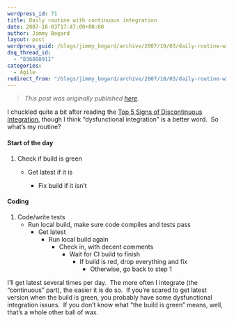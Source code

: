 ```yaml
---
wordpress_id: 71
title: Daily routine with continuous integration
date: 2007-10-03T17:47:00+00:00
author: Jimmy Bogard
layout: post
wordpress_guid: /blogs/jimmy_bogard/archive/2007/10/03/daily-routine-with-continuous-integration.aspx
dsq_thread_id:
  - "836888911"
categories:
  - Agile
redirect_from: "/blogs/jimmy_bogard/archive/2007/10/03/daily-routine-with-continuous-integration.aspx/"
---
```

> _This post was originally published [here](http://grabbagoft.blogspot.com/2007/10/daily-routine-with-continuous.html)._

I chuckled quite a bit after reading the [Top 5 Signs of Discontinuous Integration](http://notdennisbyrne.blogspot.com/2007/09/top-5-signs-of-discontinuous.html), though I think &#8220;dysfunctional integration&#8221; is a better word.&nbsp; So what&#8217;s my routine?

#### Start of the day

  1. Check if build is green 
      * Get latest if it is 
          * Fix build if it isn&#8217;t</ol> 
        #### Coding
        
          1. Code/write tests 
              * Run local build, make sure code compiles and&nbsp;tests pass 
                  * Get latest 
                      * Run local build again 
                          * Check in, with decent comments 
                              * Wait for CI build to finish 
                                  * If build is red, drop everything and fix 
                                      * Otherwise, go back to step 1</ol> 
                                    I&#8217;ll get latest several times per day.&nbsp; The more often I integrate (the &#8220;continuous&#8221; part), the easier it is do so.&nbsp; If you&#8217;re scared to get latest version when the build is green, you probably have some dysfunctional integration issues.&nbsp; If you don&#8217;t know what &#8220;the build is green&#8221; means, well, that&#8217;s a whole other ball of wax.